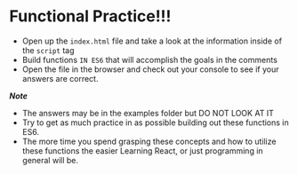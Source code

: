 # Functional Practice!!!

* Open up the `index.html` file and take a look at the information inside of the `script` tag
* Build functions `IN ES6` that will accomplish the goals in the comments
* Open the file in the browser and check out your console to see if your answers are correct.

***Note***

* The answers may be in the examples folder but DO NOT LOOK AT IT
* Try to get as much practice in as possible building out these functions in ES6. 
* The more time you spend grasping these concepts and how to utilize these functions the easier Learning React, or just programming in general will be.